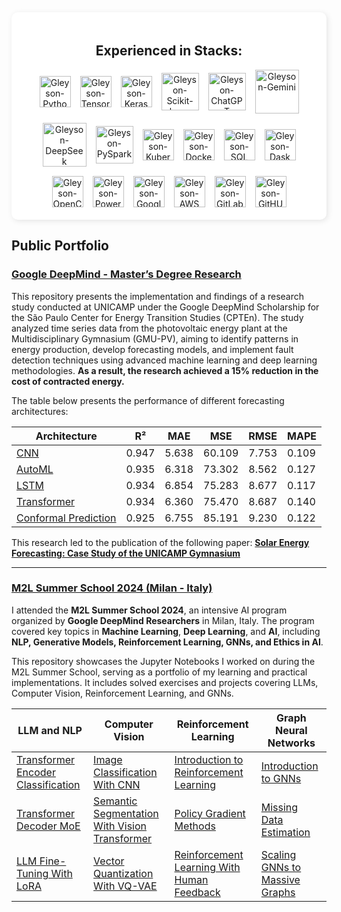 <div style="display: flex; flex-wrap: wrap; justify-content: center; align-items: center; text-align: center;">
  <!-- Tecnologias (Fundo Branco) -->
  <div style="flex: 1; min-width: 300px; background-color: white; padding: 20px; border-radius: 10px; box-shadow: 2px 2px 10px rgba(0,0,0,0.1);">
    <h2>Experienced in Stacks:</h2>
    <div style="display: flex; flex-wrap: wrap; gap: 15px; justify-content: center; align-items: center;">
      <!-- Python -->
      <a href="https://www.python.org" target="_blank" rel="noopener noreferrer" style="display: flex; text-decoration: none;">
        <img src="https://www.svgrepo.com/show/354238/python.svg" alt="Gleyson-Python" width="50" height="50">
      </a>
      <!-- TensorFlow -->
      <a href="https://www.tensorflow.org" target="_blank" rel="noopener noreferrer" style="display: flex; text-decoration: none;">
        <img src="https://www.svgrepo.com/show/354440/tensorflow.svg" alt="Gleyson-TensorFlow" width="50" height="50">
      </a>
      <!-- Keras -->
      <a href="https://keras.io" target="_blank" rel="noopener noreferrer" style="display: flex; text-decoration: none;">
        <img src="https://upload.wikimedia.org/wikipedia/commons/a/ae/Keras_logo.svg" alt="Gleyson-Keras" width="50" height="50">
      </a>
      <!-- Scikit-learn -->
      <a href="https://scikit-learn.org" target="_blank" rel="noopener noreferrer" style="display: flex; text-decoration: none;">
        <img src="https://icon.icepanel.io/Technology/svg/scikit-learn.svg" alt="Gleyson-Scikit-learn" width="60" height="60">
      </a>
      <!-- ChatGPT -->
      <a href="https://openai.com/chatgpt" target="_blank" rel="noopener noreferrer" style="display: flex; text-decoration: none;">
        <img src="https://upload.wikimedia.org/wikipedia/commons/0/04/ChatGPT_logo.svg" alt="Gleyson-ChatGPT" width="60" height="60">
      </a>
      <!-- Gemini -->
      <a href="https://deepmind.google/gemini" target="_blank" rel="noopener noreferrer" style="display: flex; text-decoration: none;">
        <img src="https://upload.wikimedia.org/wikipedia/commons/8/8a/Google_Gemini_logo.svg" alt="Gleyson-Gemini" width="70" height="70">
      </a>
      <!-- DeepSeek -->
      <a href="https://deepseek.com" target="_blank" rel="noopener noreferrer" style="display: flex; text-decoration: none;">
        <img src="https://upload.wikimedia.org/wikipedia/commons/e/ec/DeepSeek_logo.svg" alt="Gleyson-DeepSeek" width="70" height="70">
      </a>
      <!-- PySpark -->
      <a href="https://spark.apache.org" target="_blank" rel="noopener noreferrer" style="display: flex; text-decoration: none;">
        <img src="https://upload.wikimedia.org/wikipedia/commons/f/f3/Apache_Spark_logo.svg" alt="Gleyson-PySpark" width="60" height="60">
      </a>
      <!-- Kubernetes -->
      <a href="https://kubernetes.io" target="_blank" rel="noopener noreferrer" style="display: flex; text-decoration: none;">
        <img src="https://www.svgrepo.com/show/353983/kubernetes.svg" alt="Gleyson-Kubernetes" width="50" height="50">
      </a>
      <!-- Docker -->
      <a href="https://www.docker.com" target="_blank" rel="noopener noreferrer" style="display: flex; text-decoration: none;">
        <img src="https://www.svgrepo.com/show/448221/docker.svg" alt="Gleyson-Docker" width="50" height="50">
      </a>
      <!-- SQL -->
      <a href="https://www.mysql.com/" target="_blank" rel="noopener noreferrer" style="display: flex; text-decoration: none;">
        <img src="https://www.svgrepo.com/show/255832/sql.svg" alt="Gleyson-SQL" width="50" height="50">
      </a>
      <!-- Dask -->
      <a href="https://www.dask.org" target="_blank" rel="noopener noreferrer" style="display: flex; text-decoration: none;">
        <img src="https://docs.dask.org/en/stable/_images/dask_icon.svg" alt="Gleyson-Dask" width="50" height="50">
      </a>
      <!-- OpenCV -->
      <a href="https://opencv.org" target="_blank" rel="noopener noreferrer" style="display: flex; text-decoration: none;">
        <img src="https://upload.wikimedia.org/wikipedia/commons/3/32/OpenCV_Logo_with_text_svg_version.svg" alt="Gleyson-OpenCV" width="50" height="50">
      </a>
      <!-- PowerBI -->
      <a href="https://www.microsoft.com/pt-br/power-platform/products/power-bi" style="display: flex; text-decoration: none;">
        <img src="https://upload.wikimedia.org/wikipedia/commons/c/cf/New_Power_BI_Logo.svg" alt="Gleyson-PowerBI" width="50" height="50">
      </a>
      <!-- Google Cloud -->
      <a href="https://cloud.google.com" target="_blank" rel="noopener noreferrer" style="display: flex; text-decoration: none;">
        <img src="https://www.svgrepo.com/show/448223/gcp.svg" alt="Gleyson-Google Cloud" width="50" height="50">
      </a>
      <!-- AWS -->
      <a href="https://aws.amazon.com" target="_blank" rel="noopener noreferrer" style="display: flex; text-decoration: none;">
        <img src="https://www.svgrepo.com/show/448266/aws.svg" alt="Gleyson-AWS" width="50" height="50">
      </a>
      <!-- GitLab -->
      <a href="https://about.gitlab.com" target="_blank" rel="noopener noreferrer" style="display: flex; text-decoration: none;">
        <img src="https://www.svgrepo.com/show/448226/gitlab.svg" alt="Gleyson-GitLab" width="50" height="50">
      </a>
      <!-- GitHUB -->
      <a href="https://github.com" target="_blank" rel="noopener noreferrer" style="display: flex; text-decoration: none;">
        <img src="https://www.svgrepo.com/show/475654/github-color.svg" alt="Gleyson-GitHUB" width="50" height="50">
      </a>     
    </div>
  </div>
</div>

## Public Portfolio

### [Google DeepMind - Master’s Degree Research](https://github.com/GLEYSONRN/mastersdegree)

This repository presents the implementation and findings of a research study conducted at UNICAMP under the Google DeepMind Scholarship for the São Paulo Center for Energy Transition Studies (CPTEn). The study analyzed time series data from the photovoltaic energy plant at the Multidisciplinary Gymnasium (GMU-PV), aiming to identify patterns in energy production, develop forecasting models, and implement fault detection techniques using advanced machine learning and deep learning methodologies. **As a result, the research achieved a 15% reduction in the cost of contracted energy.**

The table below presents the performance of different forecasting architectures:

| Architecture | R²   | MAE   | MSE   | RMSE  | MAPE  |
|-------------|------|-------|-------|-------|-------|
| [CNN](https://github.com/GLEYSONRN/mastersdegree/blob/main/CPTEn_CNN.ipynb) | 0.947 | 5.638 | 60.109 | 7.753 | 0.109 |
| [AutoML](https://github.com/GLEYSONRN/mastersdegree/blob/main/CPTEn_AutoML.ipynb) | 0.935 | 6.318 | 73.302 | 8.562 | 0.127 |
| [LSTM](https://github.com/GLEYSONRN/mastersdegree/blob/main/CPTEn_LSTM.ipynb) | 0.934 | 6.854 | 75.283 | 8.677 | 0.117 |
| [Transformer](https://github.com/GLEYSONRN/mastersdegree/blob/main/CPTEn_Transformer.ipynb) | 0.934 | 6.360 | 75.470 | 8.687 | 0.140 |
| [Conformal Prediction](https://github.com/GLEYSONRN/mastersdegree/blob/main/CPTEn_Mapie.ipynb) | 0.925 | 6.755 | 85.191 | 9.230 | 0.122 |


This research led to the publication of the following paper: **[Solar Energy Forecasting: Case Study of the UNICAMP Gymnasium](https://link.springer.com/chapter/10.1007/978-3-031-48652-4_7)**
_____________________________________________________________________________________________________________

### [M2L Summer School 2024 (Milan - Italy)](https://github.com/GLEYSONRN/m2lsummerschool/blob/main/README.md)

I attended the **M2L Summer School 2024**, an intensive AI program organized by **Google DeepMind Researchers** in Milan, Italy. The program covered key topics in **Machine Learning**, **Deep Learning**, and **AI**, including **NLP, Generative Models, Reinforcement Learning, GNNs, and Ethics in AI**.  

This repository showcases the Jupyter Notebooks I worked on during the M2L Summer School, serving as a portfolio of my learning and practical implementations. It includes solved exercises and projects covering LLMs, Computer Vision, Reinforcement Learning, and GNNs.
 

| LLM and NLP | Computer Vision | Reinforcement Learning | Graph Neural Networks |
| --- | --- | --- | --- |
| [Transformer Encoder Classification](https://github.com/GLEYSONRN/m2lsummerschool/blob/main/NLP01_Transformer_Encoder_Classification.ipynb) | [Image Classification With CNN](https://github.com/GLEYSONRN/m2lsummerschool/blob/main/CV01_Image_classification_with_CNN.ipynb) | [Introduction to Reinforcement Learning](https://github.com/GLEYSONRN/m2lsummerschool/blob/main/RL01_Introduction_to_Reinforcement_Learning.ipynb) | [Introduction to GNNs](https://github.com/GLEYSONRN/m2lsummerschool/blob/main/GNN01_Introduction_to_gnns.ipynb) |
| [Transformer Decoder MoE](https://github.com/GLEYSONRN/m2lsummerschool/blob/main/NLP02_Transformer_Decoder_MoE.ipynb) | [Semantic Segmentation With Vision Transformer](https://github.com/GLEYSONRN/m2lsummerschool/blob/main/CV02_Semantic_Segmentation_with_Vision_Transformer.ipynb) | [Policy Gradient Methods](https://github.com/GLEYSONRN/m2lsummerschool/blob/main/RL02_Policy_gradient_methods.ipynb) | [Missing Data Estimation](https://github.com/GLEYSONRN/m2lsummerschool/blob/main/GNN02_Missing_data_estimation.ipynb) |
| [LLM Fine-Tuning With LoRA](https://github.com/GLEYSONRN/m2lsummerschool/blob/main/NLP03_LoRA.ipynb) | [Vector Quantization With VQ-VAE](https://github.com/GLEYSONRN/m2lsummerschool/blob/main/CV03_Vector_Quantization_with_Variational_AutoEncoder.ipynb) | [Reinforcement Learning With Human Feedback](https://github.com/GLEYSONRN/m2lsummerschool/blob/main/RL03_Reinforcement_Learning_with_Human_Feedback.ipynb) | [Scaling GNNs to Massive Graphs](https://github.com/GLEYSONRN/m2lsummerschool/blob/main/GNN03_Scaling_GNNs_to_massive_graphs.ipynb) |
